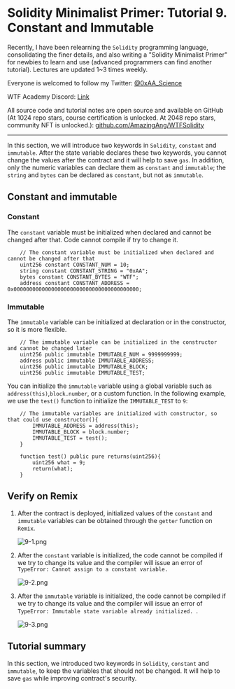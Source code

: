 # Solidity Minimalist Primer: Tutorial 9. Constant and Immutable

Recently, I have been relearning the `Solidity` programming language, consolidating the finer details, and also writing a "Solidity Minimalist Primer" for newbies to learn and use (advanced programmers can find another tutorial). Lectures are updated 1~3 times weekly. 

Everyone is welcomed to follow my Twitter: [@0xAA_Science](https://twitter.com/0xAA_Science)

WTF Academy Discord: [Link](https://discord.gg/5akcruXrsk)

All source code and tutorial notes are open source and available on GitHub (At 1024 repo stars, course certification is unlocked. At 2048 repo stars, community NFT is unlocked.): [github.com/AmazingAng/WTFSolidity](https://github.com/AmazingAng/WTFSolidity)

-----

In this section, we will introduce two keywords in `Solidity`, `constant` and `immutable`. After the state variable declares these two keywords, you cannot change the values after the contract and it will help to save ` gas `. In addition, only the numeric variables can declare them as `constant` and `immutable`; the `string` and ` bytes ` can be declared as `constant`, but not as `immutable`.

## Constant and immutable
### Constant
The `constant` variable must be initialized when declared and cannot be changed after that. Code cannot compile if try to change it.

``` solidity
    // The constant variable must be initialized when declared and cannot be changed after that
    uint256 constant CONSTANT_NUM = 10;
    string constant CONSTANT_STRING = "0xAA";
    bytes constant CONSTANT_BYTES = "WTF";
    address constant CONSTANT_ADDRESS = 0x0000000000000000000000000000000000000000;
```

### Immutable

The `immutable` variable can be initialized at declaration or in the constructor, so it is more flexible.

``` solidity
    // The immutable variable can be initialized in the constructor and cannot be changed later
    uint256 public immutable IMMUTABLE_NUM = 9999999999;
    address public immutable IMMUTABLE_ADDRESS;
    uint256 public immutable IMMUTABLE_BLOCK;
    uint256 public immutable IMMUTABLE_TEST;
```

You can initialize the `immutable` variable using a global variable such as `address(this)`,`block.number`, or a custom function. In the following example, we use the `test()` function to initialize the `IMMUTABLE_TEST` to `9`:

``` solidity
    // The immutable variables are initialized with constructor, so that could use constructor(){
        IMMUTABLE_ADDRESS = address(this);
        IMMUTABLE_BLOCK = block.number;
        IMMUTABLE_TEST = test();
    }

    function test() public pure returns(uint256){
        uint256 what = 9;
        return(what);
    }
```

## Verify on Remix

1. After the contract is deployed, initialized values of the `constant` and `immutable` variables can be obtained through the `getter` function on `Remix`. 

   ![9-1.png](./img/9-1.png)   
   
2. After the `constant` variable is initialized, the code cannot be compiled if we try to change its value and the compiler will issue an error of `TypeError: Cannot assign to a constant variable.`

   ![9-2.png](./img/9-2.png)   
   
3. After the `immutable` variable is initialized, the code cannot be compiled if we try to change its value and the compiler will issue an error of `TypeError: Immutable state variable already initialized. `.

   ![9-3.png](./img/9-3.png)

## Tutorial summary

In this section, we introduced two keywords in `Solidity`, `constant` and `immutable`, to keep the variables that should not be changed. It will help to save `gas` while improving contract's security.


